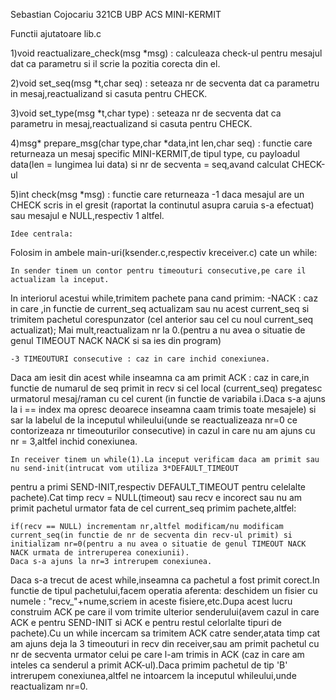 Sebastian Cojocariu 321CB UBP ACS
					                                              MINI-KERMIT


Functii ajutatoare lib.c

1)void reactualizare_check(msg *msg) : calculeaza check-ul pentru mesajul dat ca parametru si il scrie la pozitia corecta din el.

2)void set_seq(msg *t,char seq) : seteaza nr de secventa dat ca parametru in mesaj,reactualizand si casuta pentru CHECK.

3)void set_type(msg *t,char type) : seteaza nr de secventa dat ca parametru in mesaj,reactualizand si casuta pentru CHECK.

4)msg* prepare_msg(char type,char *data,int len,char seq) : functie care returneaza un mesaj specific MINI-KERMIT,de tipul type,
					cu payloadul data(len = lungimea lui data) si nr de secventa = seq,avand calculat CHECK-ul

5)int check(msg *msg) : functie care returneaza -1 daca mesajul are un CHECK scris in el gresit (raportat la continutul asupra 
caruia s-a efectuat) sau mesajul e NULL,respectiv 1 altfel.


	Idee centrala:
Folosim in ambele main-uri(ksender.c,respectiv kreceiver.c) cate un while:
	
	In sender tinem un contor pentru timeouturi consecutive,pe care il actualizam la inceput.
In interiorul acestui while,trimitem pachete pana cand primim:
	-NACK : caz in care ,in functie de current_seq actualizam sau nu acest current_seq si trimitem pachetul corespunzator 
		(cel anterior sau cel cu noul current_seq actualizat);
		Mai mult,reactualizam nr la 0.(pentru a nu avea o situatie de genul TIMEOUT NACK NACK si sa ies din program)
	
	-3 TIMEOUTURI consecutive : caz in care inchid conexiunea.
Daca am iesit din acest while inseamna ca am primit ACK : caz in care,in functie de numarul de seq primit in recv si cel local 
(current_seq) pregatesc urmatorul mesaj/raman cu cel curent (in functie de variabila i.Daca s-a ajuns la i == index ma opresc deoarece
inseamna caam trimis toate mesajele) si sar la labelul de la inceputul whileului(unde se reactualizeaza nr=0 ce contorizeaza nr 
timeouturilor consecutive) in cazul in care nu am ajuns cu nr = 3,altfel inchid conexiunea. 





	In receiver tinem un while(1).La inceput verificam daca am primit sau nu send-init(intrucat vom utiliza 3*DEFAULT_TIMEOUT 
pentru a primi SEND-INIT,respectiv DEFAULT_TIMEOUT pentru celelalte pachete).Cat timp recv = NULL(timeout) sau recv e incorect sau 
nu am primit pachetul urmator fata de cel current_seq primim pachete,altfel:
		
	if(recv == NULL) incrementam nr,altfel modificam/nu modificam current_seq(in functie de nr de secventa din recv-ul primit) si 
	initializam nr=0(pentru a nu avea o situatie de genul TIMEOUT NACK NACK urmata de intreruperea conexiunii).
	Daca s-a ajuns la nr=3 intrerupem conexiunea.
		
Daca s-a trecut de acest while,inseamna ca pachetul a fost primit corect.In functie de tipul pachetului,facem operatia aferenta:
deschidem un fisier cu numele : "recv_"+nume,scriem in aceste fisiere,etc.Dupa acest lucru construim ACK pe care il vom trimite
ulterior senderului(avem cazul in care ACK e pentru SEND-INIT si ACK e pentru restul celorlalte tipuri de pachete).Cu un while
incercam sa trimitem ACK catre sender,atata timp cat am ajuns deja la 3 timeouturi in recv din receiver,sau am primit pachetul cu nr
de secventa urmator celui pe care l-am trimis in ACK (caz in care am inteles ca senderul a primit ACK-ul).Daca primim pachetul de 
tip 'B' intrerupem conexiunea,altfel ne intoarcem la inceputul whileului,unde reactualizam nr=0. 
